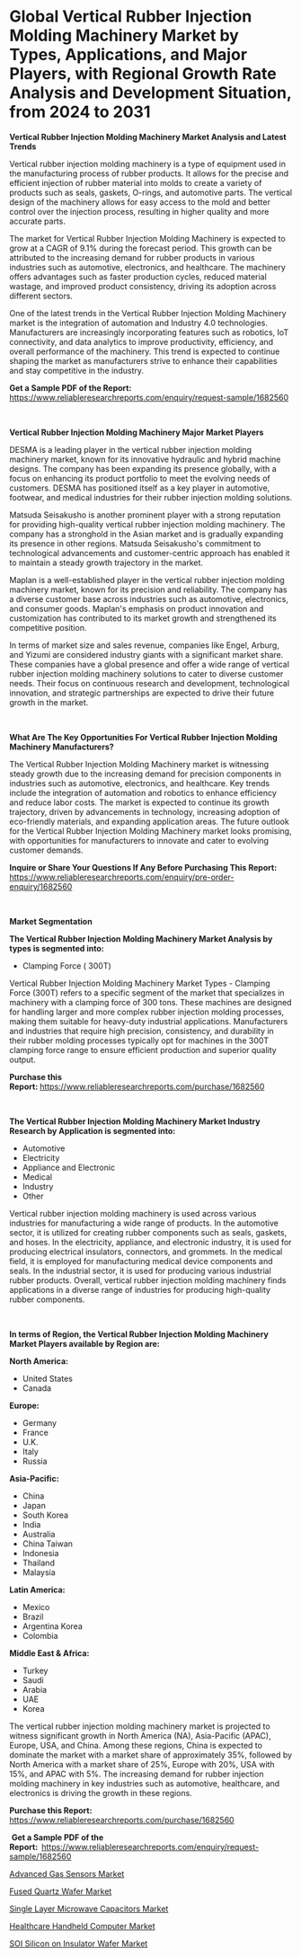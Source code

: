 <p><h1>Global Vertical Rubber Injection Molding Machinery Market by Types, Applications, and Major Players, with Regional Growth Rate Analysis and Development Situation, from 2024 to 2031</h1></p><p><strong>Vertical Rubber Injection Molding Machinery Market Analysis and Latest Trends</strong></p>
<p><p>Vertical rubber injection molding machinery is a type of equipment used in the manufacturing process of rubber products. It allows for the precise and efficient injection of rubber material into molds to create a variety of products such as seals, gaskets, O-rings, and automotive parts. The vertical design of the machinery allows for easy access to the mold and better control over the injection process, resulting in higher quality and more accurate parts.</p><p>The market for Vertical Rubber Injection Molding Machinery is expected to grow at a CAGR of 9.1% during the forecast period. This growth can be attributed to the increasing demand for rubber products in various industries such as automotive, electronics, and healthcare. The machinery offers advantages such as faster production cycles, reduced material wastage, and improved product consistency, driving its adoption across different sectors.</p><p>One of the latest trends in the Vertical Rubber Injection Molding Machinery market is the integration of automation and Industry 4.0 technologies. Manufacturers are increasingly incorporating features such as robotics, IoT connectivity, and data analytics to improve productivity, efficiency, and overall performance of the machinery. This trend is expected to continue shaping the market as manufacturers strive to enhance their capabilities and stay competitive in the industry.</p></p>
<p><strong>Get a Sample PDF of the Report:&nbsp;</strong> <a href="https://www.reliableresearchreports.com/enquiry/request-sample/1682560">https://www.reliableresearchreports.com/enquiry/request-sample/1682560</a></p>
<p>&nbsp;</p>
<p><strong>Vertical Rubber Injection Molding Machinery Major Market Players</strong></p>
<p><p>DESMA is a leading player in the vertical rubber injection molding machinery market, known for its innovative hydraulic and hybrid machine designs. The company has been expanding its presence globally, with a focus on enhancing its product portfolio to meet the evolving needs of customers. DESMA has positioned itself as a key player in automotive, footwear, and medical industries for their rubber injection molding solutions.</p><p>Matsuda Seisakusho is another prominent player with a strong reputation for providing high-quality vertical rubber injection molding machinery. The company has a stronghold in the Asian market and is gradually expanding its presence in other regions. Matsuda Seisakusho's commitment to technological advancements and customer-centric approach has enabled it to maintain a steady growth trajectory in the market.</p><p>Maplan is a well-established player in the vertical rubber injection molding machinery market, known for its precision and reliability. The company has a diverse customer base across industries such as automotive, electronics, and consumer goods. Maplan's emphasis on product innovation and customization has contributed to its market growth and strengthened its competitive position.</p><p>In terms of market size and sales revenue, companies like Engel, Arburg, and Yizumi are considered industry giants with a significant market share. These companies have a global presence and offer a wide range of vertical rubber injection molding machinery solutions to cater to diverse customer needs. Their focus on continuous research and development, technological innovation, and strategic partnerships are expected to drive their future growth in the market.</p></p>
<p>&nbsp;</p>
<p><strong>What Are The Key Opportunities For Vertical Rubber Injection Molding Machinery Manufacturers?</strong></p>
<p><p>The Vertical Rubber Injection Molding Machinery market is witnessing steady growth due to the increasing demand for precision components in industries such as automotive, electronics, and healthcare. Key trends include the integration of automation and robotics to enhance efficiency and reduce labor costs. The market is expected to continue its growth trajectory, driven by advancements in technology, increasing adoption of eco-friendly materials, and expanding application areas. The future outlook for the Vertical Rubber Injection Molding Machinery market looks promising, with opportunities for manufacturers to innovate and cater to evolving customer demands.</p></p>
<p><strong>Inquire or Share Your Questions If Any Before Purchasing This Report:</strong> <a href="https://www.reliableresearchreports.com/enquiry/pre-order-enquiry/1682560">https://www.reliableresearchreports.com/enquiry/pre-order-enquiry/1682560</a></p>
<p>&nbsp;</p>
<p><strong>Market Segmentation</strong></p>
<p><strong>The Vertical Rubber Injection Molding Machinery Market Analysis by types is segmented into:</strong></p>
<p><ul><li>Clamping Force ( 300T)</li></ul></p>
<p><p>Vertical Rubber Injection Molding Machinery Market Types - Clamping Force (300T) refers to a specific segment of the market that specializes in machinery with a clamping force of 300 tons. These machines are designed for handling larger and more complex rubber injection molding processes, making them suitable for heavy-duty industrial applications. Manufacturers and industries that require high precision, consistency, and durability in their rubber molding processes typically opt for machines in the 300T clamping force range to ensure efficient production and superior quality output.</p></p>
<p><strong>Purchase this Report:&nbsp;</strong><a href="https://www.reliableresearchreports.com/purchase/1682560">https://www.reliableresearchreports.com/purchase/1682560</a></p>
<p>&nbsp;</p>
<p><strong>The Vertical Rubber Injection Molding Machinery Market Industry Research by Application is segmented into:</strong></p>
<p><ul><li>Automotive</li><li>Electricity</li><li>Appliance and Electronic</li><li>Medical</li><li>Industry</li><li>Other</li></ul></p>
<p><p>Vertical rubber injection molding machinery is used across various industries for manufacturing a wide range of products. In the automotive sector, it is utilized for creating rubber components such as seals, gaskets, and hoses. In the electricity, appliance, and electronic industry, it is used for producing electrical insulators, connectors, and grommets. In the medical field, it is employed for manufacturing medical device components and seals. In the industrial sector, it is used for producing various industrial rubber products. Overall, vertical rubber injection molding machinery finds applications in a diverse range of industries for producing high-quality rubber components.</p></p>
<p>&nbsp;</p>
<p><strong>In terms of Region, the Vertical Rubber Injection Molding Machinery Market Players available by Region are:</strong></p>
<p>
    <p> <strong> North America: </strong>
        <ul>
            <li>United States</li>
            <li>Canada</li>
        </ul>
        </p> 
    <p> <strong> Europe: </strong>
        <ul>
            <li>Germany</li>
            <li>France</li>
            <li>U.K.</li>
            <li>Italy</li>
            <li>Russia</li>
        </ul>
        </p> 
    <p> <strong> Asia-Pacific: </strong>
        <ul>
            <li>China</li>
            <li>Japan</li>
            <li>South Korea</li>
            <li>India</li>
            <li>Australia</li>
            <li>China Taiwan</li>
            <li>Indonesia</li>
            <li>Thailand</li>
            <li>Malaysia</li>
        </ul>
        </p> 
    <p> <strong> Latin America: </strong>
        <ul>
            <li>Mexico</li>
            <li>Brazil</li>
            <li>Argentina Korea</li>
            <li>Colombia</li>
        </ul>
        </p> 
    <p> <strong> Middle East & Africa: </strong>
        <ul>
            <li>Turkey</li>
            <li>Saudi</li>
            <li>Arabia</li>
            <li>UAE</li>
            <li>Korea</li>
        </ul>
    </p>
    </p>
<p><p>The vertical rubber injection molding machinery market is projected to witness significant growth in North America (NA), Asia-Pacific (APAC), Europe, USA, and China. Among these regions, China is expected to dominate the market with a market share of approximately 35%, followed by North America with a market share of 25%, Europe with 20%, USA with 15%, and APAC with 5%. The increasing demand for rubber injection molding machinery in key industries such as automotive, healthcare, and electronics is driving the growth in these regions.</p></p>
<p><strong>Purchase this Report: </strong><a href="https://www.reliableresearchreports.com/purchase/1682560">https://www.reliableresearchreports.com/purchase/1682560</a></p>
<p>&nbsp;<strong>Get a Sample PDF of the Report:&nbsp;&nbsp;</strong><a href="https://www.reliableresearchreports.com/enquiry/request-sample/1682560">https://www.reliableresearchreports.com/enquiry/request-sample/1682560</a></p>
<p><strong></strong></p>
<p><p><a href="https://medium.com/@damorgan64868/advanced-gas-sensors-market-share-evolution-and-market-growth-trends-2024-2031-c4d2c8dbceec">Advanced Gas Sensors Market</a></p><p><a href="https://medium.com/@peterm12562/fused-quartz-wafer-nbsp-market-focuses-on-market-share-size-and-projected-forecast-till-2031-4961ff07b029">Fused Quartz Wafer Market</a></p><p><a href="https://medium.com/@malcomw102036/single-layer-microwave-capacitors-nbsp-market-focuses-on-market-share-size-and-projected-forecast-674485416ed1">Single Layer Microwave Capacitors Market</a></p><p><a href="https://medium.com/@damorgan64868/healthcare-handheld-computer-market-outlook-industry-overview-and-forecast-2024-to-2031-a8c7ff697334">Healthcare Handheld Computer Market</a></p><p><a href="https://medium.com/@peterm12562/soi-silicon-on-insulator-wafer-market-competitive-analysis-market-trends-and-forecast-to-2031-9f43cf68a7c5">SOI Silicon on Insulator Wafer Market</a></p></p>
